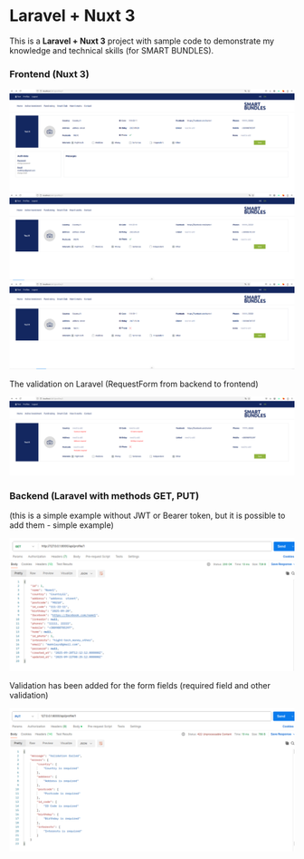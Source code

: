 # Laravel + Nuxt 3

This is a <b>Laravel + Nuxt 3</b> project with sample code to demonstrate my knowledge and technical skills (for SMART BUNDLES).

### Frontend (Nuxt 3)

<p align="left">
    <img src="./backend/public/images/screen15.png" />
    <img src="./backend/public/images/screen12.png" />
    <img src="./backend/public/images/screen11.png" />
</p>

The validation on Laravel (RequestForm from backend to frontend)
<p align="left">
    <img src="./backend/public/images/screen5.png" />
</p>

### Backend (Laravel with methods GET, PUT)
(this is a simple example without JWT or Bearer token, but it is possible to add them - simple example) 
 
<p align="left">
    <img src="./backend/public/images/screen1-2.png" />
</p>

Validation has been added for the form fields (required field and other validation)
<p align="left">
    <img src="./backend/public/images/screen1-1.png" />
</p>


